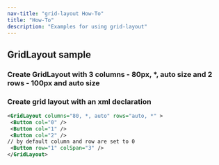 ```yaml
---
nav-title: "grid-layout How-To"
title: "How-To"
description: "Examples for using grid-layout"
---
```

## GridLayout sample
### Create GridLayout with 3 columns - 80px, *, auto size and 2 rows - 100px and auto size
### Create grid layout with an xml declaration
``` XML
<GridLayout columns="80, *, auto" rows="auto, *" >
 <Button col="0" />
 <Button col="1" />
 <Button col="2" />
// by default column and row are set to 0
 <Button row="1" colSpan="3" />
</GridLayout>
```
